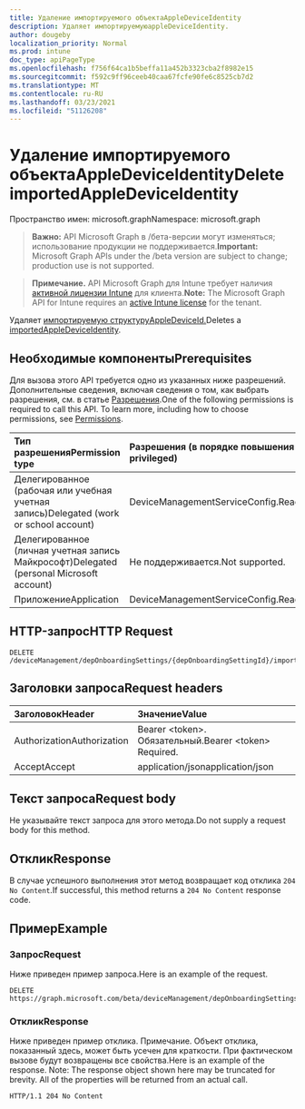```yaml
---
title: Удаление импортируемого объектаAppleDeviceIdentity
description: Удаляет импортируемуюappleDeviceIdentity.
author: dougeby
localization_priority: Normal
ms.prod: intune
doc_type: apiPageType
ms.openlocfilehash: f756f64ca1b5beffa11a452b3323cba2f8982e15
ms.sourcegitcommit: f592c9ff96ceeb40caa67fcfe90fe6c8525cb7d2
ms.translationtype: MT
ms.contentlocale: ru-RU
ms.lasthandoff: 03/23/2021
ms.locfileid: "51126208"
---
```

# <a name="delete-importedappledeviceidentity"></a><span data-ttu-id="871ec-103">Удаление импортируемого объектаAppleDeviceIdentity</span><span class="sxs-lookup"><span data-stu-id="871ec-103">Delete importedAppleDeviceIdentity</span></span>

<span data-ttu-id="871ec-104">Пространство имен: microsoft.graph</span><span class="sxs-lookup"><span data-stu-id="871ec-104">Namespace: microsoft.graph</span></span>

> <span data-ttu-id="871ec-105">**Важно:** API Microsoft Graph в /бета-версии могут изменяться; использование продукции не поддерживается.</span><span class="sxs-lookup"><span data-stu-id="871ec-105">**Important:** Microsoft Graph APIs under the /beta version are subject to change; production use is not supported.</span></span>

> <span data-ttu-id="871ec-106">**Примечание.** API Microsoft Graph для Intune требует наличия [активной лицензии Intune](https://go.microsoft.com/fwlink/?linkid=839381) для клиента.</span><span class="sxs-lookup"><span data-stu-id="871ec-106">**Note:** The Microsoft Graph API for Intune requires an [active Intune license](https://go.microsoft.com/fwlink/?linkid=839381) for the tenant.</span></span>

<span data-ttu-id="871ec-107">Удаляет [импортируемую структуруAppleDeviceId.](../resources/intune-enrollment-importedappledeviceidentity.md)</span><span class="sxs-lookup"><span data-stu-id="871ec-107">Deletes a [importedAppleDeviceIdentity](../resources/intune-enrollment-importedappledeviceidentity.md).</span></span>

## <a name="prerequisites"></a><span data-ttu-id="871ec-108">Необходимые компоненты</span><span class="sxs-lookup"><span data-stu-id="871ec-108">Prerequisites</span></span>
<span data-ttu-id="871ec-p101">Для вызова этого API требуется одно из указанных ниже разрешений. Дополнительные сведения, включая сведения о том, как выбрать разрешения, см. в статье [Разрешения](/graph/permissions-reference).</span><span class="sxs-lookup"><span data-stu-id="871ec-p101">One of the following permissions is required to call this API. To learn more, including how to choose permissions, see [Permissions](/graph/permissions-reference).</span></span>

|<span data-ttu-id="871ec-111">Тип разрешения</span><span class="sxs-lookup"><span data-stu-id="871ec-111">Permission type</span></span>|<span data-ttu-id="871ec-112">Разрешения (в порядке повышения привилегий)</span><span class="sxs-lookup"><span data-stu-id="871ec-112">Permissions (from least to most privileged)</span></span>|
|:---|:---|
|<span data-ttu-id="871ec-113">Делегированное (рабочая или учебная учетная запись)</span><span class="sxs-lookup"><span data-stu-id="871ec-113">Delegated (work or school account)</span></span>|<span data-ttu-id="871ec-114">DeviceManagementServiceConfig.ReadWrite.All</span><span class="sxs-lookup"><span data-stu-id="871ec-114">DeviceManagementServiceConfig.ReadWrite.All</span></span>|
|<span data-ttu-id="871ec-115">Делегированное (личная учетная запись Майкрософт)</span><span class="sxs-lookup"><span data-stu-id="871ec-115">Delegated (personal Microsoft account)</span></span>|<span data-ttu-id="871ec-116">Не поддерживается.</span><span class="sxs-lookup"><span data-stu-id="871ec-116">Not supported.</span></span>|
|<span data-ttu-id="871ec-117">Приложение</span><span class="sxs-lookup"><span data-stu-id="871ec-117">Application</span></span>|<span data-ttu-id="871ec-118">DeviceManagementServiceConfig.ReadWrite.All</span><span class="sxs-lookup"><span data-stu-id="871ec-118">DeviceManagementServiceConfig.ReadWrite.All</span></span>|

## <a name="http-request"></a><span data-ttu-id="871ec-119">HTTP-запрос</span><span class="sxs-lookup"><span data-stu-id="871ec-119">HTTP Request</span></span>
<!-- {
  "blockType": "ignored"
}
-->
``` http
DELETE /deviceManagement/depOnboardingSettings/{depOnboardingSettingId}/importedAppleDeviceIdentities/{importedAppleDeviceIdentityId}
```

## <a name="request-headers"></a><span data-ttu-id="871ec-120">Заголовки запроса</span><span class="sxs-lookup"><span data-stu-id="871ec-120">Request headers</span></span>
|<span data-ttu-id="871ec-121">Заголовок</span><span class="sxs-lookup"><span data-stu-id="871ec-121">Header</span></span>|<span data-ttu-id="871ec-122">Значение</span><span class="sxs-lookup"><span data-stu-id="871ec-122">Value</span></span>|
|:---|:---|
|<span data-ttu-id="871ec-123">Authorization</span><span class="sxs-lookup"><span data-stu-id="871ec-123">Authorization</span></span>|<span data-ttu-id="871ec-124">Bearer &lt;token&gt;. Обязательный.</span><span class="sxs-lookup"><span data-stu-id="871ec-124">Bearer &lt;token&gt; Required.</span></span>|
|<span data-ttu-id="871ec-125">Accept</span><span class="sxs-lookup"><span data-stu-id="871ec-125">Accept</span></span>|<span data-ttu-id="871ec-126">application/json</span><span class="sxs-lookup"><span data-stu-id="871ec-126">application/json</span></span>|

## <a name="request-body"></a><span data-ttu-id="871ec-127">Текст запроса</span><span class="sxs-lookup"><span data-stu-id="871ec-127">Request body</span></span>
<span data-ttu-id="871ec-128">Не указывайте текст запроса для этого метода.</span><span class="sxs-lookup"><span data-stu-id="871ec-128">Do not supply a request body for this method.</span></span>

## <a name="response"></a><span data-ttu-id="871ec-129">Отклик</span><span class="sxs-lookup"><span data-stu-id="871ec-129">Response</span></span>
<span data-ttu-id="871ec-130">В случае успешного выполнения этот метод возвращает код отклика `204 No Content`.</span><span class="sxs-lookup"><span data-stu-id="871ec-130">If successful, this method returns a `204 No Content` response code.</span></span>

## <a name="example"></a><span data-ttu-id="871ec-131">Пример</span><span class="sxs-lookup"><span data-stu-id="871ec-131">Example</span></span>

### <a name="request"></a><span data-ttu-id="871ec-132">Запрос</span><span class="sxs-lookup"><span data-stu-id="871ec-132">Request</span></span>
<span data-ttu-id="871ec-133">Ниже приведен пример запроса.</span><span class="sxs-lookup"><span data-stu-id="871ec-133">Here is an example of the request.</span></span>
``` http
DELETE https://graph.microsoft.com/beta/deviceManagement/depOnboardingSettings/{depOnboardingSettingId}/importedAppleDeviceIdentities/{importedAppleDeviceIdentityId}
```

### <a name="response"></a><span data-ttu-id="871ec-134">Отклик</span><span class="sxs-lookup"><span data-stu-id="871ec-134">Response</span></span>
<span data-ttu-id="871ec-p102">Ниже приведен пример отклика. Примечание. Объект отклика, показанный здесь, может быть усечен для краткости. При фактическом вызове будут возвращены все свойства.</span><span class="sxs-lookup"><span data-stu-id="871ec-p102">Here is an example of the response. Note: The response object shown here may be truncated for brevity. All of the properties will be returned from an actual call.</span></span>
``` http
HTTP/1.1 204 No Content
```




